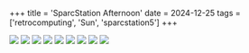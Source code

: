 +++
title = 'SparcStation Afternoon'
date = 2024-12-25
tags = ['retrocomputing', 'Sun', 'sparcstation5']
+++

![](https://imgur.com/1XN3Rmt.png)
![](https://imgur.com/d3wvGAv.png)
![](https://imgur.com/dyvty0t.png)
![](https://imgur.com/LTi6lBz.png)
![](https://imgur.com/As35aCD.png)
![](https://imgur.com/ExKFBlQ.png)
![](https://imgur.com/vPRXQcX.png)
![](https://imgur.com/5bQTlyr.png)
![](https://imgur.com/lgr1lmu.png)
